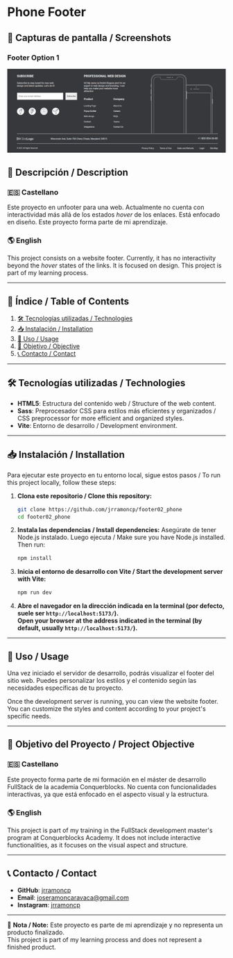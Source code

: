 # Phone Footer

## 📸 Capturas de pantalla / Screenshots

### Footer Option 1
![Captura de pantalla del proyecto](/public/img/screenshoots/screenshot.png)

## 📖 Descripción / Description

### 🇪🇸 Castellano

Este proyecto en unfooter para una web. Actualmente no cuenta con interactividad más allá de los estados *hover* de los enlaces. Está enfocado en diseño. Este proyecto forma parte de mi aprendizaje.

### 🌎 English

This project consists on a website footer. Currently, it has no interactivity beyond the *hover* states of the links. It is focused on design. This project is part of my learning process.

---

## 📌 Índice / Table of Contents

1. [🛠 Tecnologías utilizadas / Technologies](#-tecnologías-utilizadas--technologies)
2. [📥 Instalación / Installation](#-instalación--installation)
3. [🚀 Uso / Usage](#-uso--usage)
4. [🎯 Objetivo / Objective](#-objetivo-del-proyecto--project-objective)
5. [📞 Contacto / Contact](#-contacto--contact)

---

## 🛠 Tecnologías utilizadas / Technologies

- **HTML5**: Estructura del contenido web / Structure of the web content.
- **Sass**: Preprocesador CSS para estilos más eficientes y organizados / CSS preprocessor for more efficient and organized styles.
- **Vite**: Entorno de desarrollo / Development environment.

---

## 📥 Instalación / Installation

Para ejecutar este proyecto en tu entorno local, sigue estos pasos / To run this project locally, follow these steps:

1. **Clona este repositorio / Clone this repository:**
   ```sh
   git clone https://github.com/jrramoncp/footer02_phone
   cd footer02_phone
   ```

2. **Instala las dependencias / Install dependencies:**
   Asegúrate de tener Node.js instalado. Luego ejecuta / Make sure you have Node.js installed. Then run:
   ```sh
   npm install
   ```

3. **Inicia el entorno de desarrollo con Vite / Start the development server with Vite:**
   ```sh
   npm run dev
   ```

4. **Abre el navegador en la dirección indicada en la terminal (por defecto, suele ser `http://localhost:5173/`).**  
   **Open your browser at the address indicated in the terminal (by default, usually `http://localhost:5173/`).**

---

## 🚀 Uso / Usage

Una vez iniciado el servidor de desarrollo, podrás visualizar el footer del sitio web. Puedes personalizar los estilos y el contenido según las necesidades específicas de tu proyecto.

Once the development server is running, you can view the website footer. You can customize the styles and content according to your project's specific needs.

---

## 🎯 Objetivo del Proyecto / Project Objective

### 🇪🇸 Castellano
Este proyecto forma parte de mi formación en el máster de desarrollo FullStack de la academia Conquerblocks. No cuenta con funcionalidades interactivas, ya que está enfocado en el aspecto visual y la estructura.

### 🌎 English
This project is part of my training in the FullStack development master's program at Conquerblocks Academy. It does not include interactive functionalities, as it focuses on the visual aspect and structure.

---

## 📞 Contacto / Contact

- **GitHub**: [jrramoncp](https://github.com/jrramoncp)
- **Email**: joseramoncaravaca@gmail.com
- **Instagram**: [jrramoncp](https://www.instagram.com/jrramoncp)

---

📌 **Nota / Note:** Este proyecto es parte de mi aprendizaje y no representa un producto finalizado.  
This project is part of my learning process and does not represent a finished product.